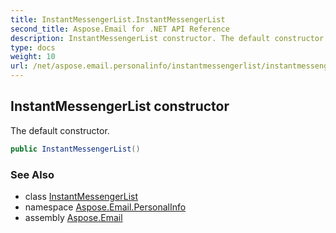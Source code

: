 ```yaml
---
title: InstantMessengerList.InstantMessengerList
second_title: Aspose.Email for .NET API Reference
description: InstantMessengerList constructor. The default constructor
type: docs
weight: 10
url: /net/aspose.email.personalinfo/instantmessengerlist/instantmessengerlist/
---
```

## InstantMessengerList constructor

The default constructor.

```csharp
public InstantMessengerList()
```

### See Also

* class [InstantMessengerList](../)
* namespace [Aspose.Email.PersonalInfo](../../instantmessengerlist/)
* assembly [Aspose.Email](../../../)


